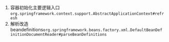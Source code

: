 1. 容器初始化主要逻辑入口`org.springframework.context.support.AbstractApplicationContext#refresh`
1. 解析改造beandefinitions`org.springframework.beans.factory.xml.DefaultBeanDefinitionDocumentReader#parseBeanDefinitions`